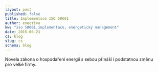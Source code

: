 ```yaml
---
layout: post
published: false
title: Implementace ISO 50001
author: enectiva
kw: "iso 50001,implementace, energetický management"
date: 2015-06-21
cs: blog
slug: cs
schema: blog
---
```


Novela zákona o hospodaření energií s sebou přináší i podstatnou změnu pro velké firmy.
